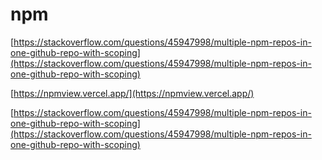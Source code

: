 # npm

[https://stackoverflow.com/questions/45947998/multiple-npm-repos-in-one-github-repo-with-scoping](https://stackoverflow.com/questions/45947998/multiple-npm-repos-in-one-github-repo-with-scoping)

[https://npmview.vercel.app/](https://npmview.vercel.app/)

[https://stackoverflow.com/questions/45947998/multiple-npm-repos-in-one-github-repo-with-scoping](https://stackoverflow.com/questions/45947998/multiple-npm-repos-in-one-github-repo-with-scoping)